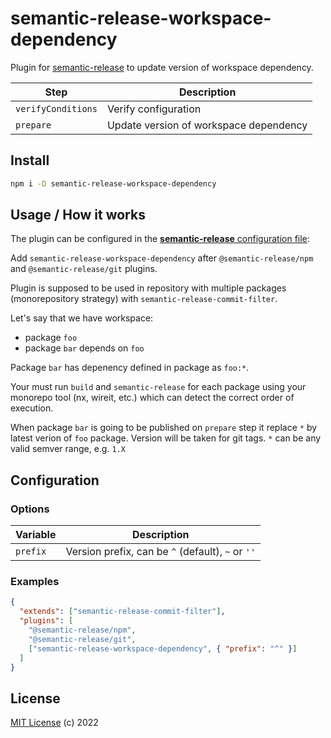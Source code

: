 # semantic-release-workspace-dependency

Plugin for [semantic-release](https://github.com/semantic-release/semantic-release) to update version of workspace dependency.

| Step               | Description                            |
| ------------------ | -------------------------------------- |
| `verifyConditions` | Verify configuration                   |
| `prepare`          | Update version of workspace dependency |

## Install

```bash
npm i -D semantic-release-workspace-dependency
```

## Usage / How it works

The plugin can be configured in the [**semantic-release** configuration file](https://github.com/semantic-release/semantic-release/blob/master/docs/usage/configuration.md#configuration):

Add `semantic-release-workspace-dependency` after `@semantic-release/npm` and `@semantic-release/git` plugins.

Plugin is supposed to be used in repository with multiple packages (monorepository strategy)
with `semantic-release-commit-filter`.

Let's say that we have workspace:

- package `foo`
- package `bar` depends on `foo`

Package `bar` has depenency defined in package as `foo:*`.

Your must run `build` and `semantic-release` for each package using your monorepo tool (nx, wireit, etc.)
which can detect the correct order of execution.

When package `bar` is going to be published on `prepare` step it replace `*` by latest verion of `foo` package.
Version will be taken for git tags. `*` can be any valid semver range, e.g. `1.X`

## Configuration

### Options

| Variable | Description                                       |
| -------- | ------------------------------------------------- |
| `prefix` | Version prefix, can be `^` (default), `~` or `''` |

### Examples

```json
{
  "extends": ["semantic-release-commit-filter"],
  "plugins": [
    "@semantic-release/npm",
    "@semantic-release/git",
    ["semantic-release-workspace-dependency", { "prefix": "^" }]
  ]
}
```

## License

[MIT License](https://opensource.org/licenses/MIT) (c) 2022
